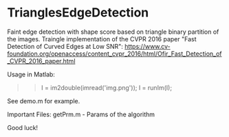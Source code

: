 TrianglesEdgeDetection
======================

Faint edge detection with shape score based on triangle binary partition of the images.
Traingle implementation of the CVPR 2016 paper "Fast Detection of Curved Edges at Low SNR":
https://www.cv-foundation.org/openaccess/content_cvpr_2016/html/Ofir_Fast_Detection_of_CVPR_2016_paper.html

Usage in Matlab:

>> I  = im2double(imread('img.png'));
>> I = runIm(I);

See demo.m for example.

Important Files:
getPrm.m - Params of the algorithm

Good luck!
